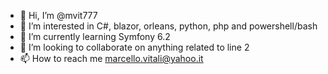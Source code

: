 - 👋 Hi, I’m @mvit777
- 👀 I’m interested in C#, blazor, orleans, python, php and powershell/bash
- 🌱 I’m currently learning Symfony 6.2
- 💞️ I’m looking to collaborate on anything related to line 2
- 📫 How to reach me marcello.vitali@yahoo.it

<!---
mvit777/mvit777 is a ✨ special ✨ repository because its `README.md` (this file) appears on your GitHub profile.
You can click the Preview link to take a look at your changes.
--->
